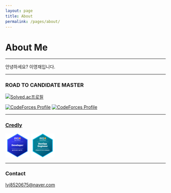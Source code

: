 ```yaml
---
layout: page
title: About
permalink: /pages/about/
---
```


# About Me

---

안녕하세요? 이영재입니다.

---

### ROAD TO CANDIDATE MASTER

[![Solved.ac프로필](http://mazassumnida.wtf/api/generate_badge?boj=Rose)](https://solved.ac/Rose)

[![CodeForces Profile](https://cf.leed.at?id=Rose)](https://codeforces.com/profile/Rose)
[![CodeForces Profile](https://cf.leed.at?id=Daisy)](https://codeforces.com/profile/Daisy)

---

### [Credly](https://www.credly.com/users/yeongjae-lee.e63e4a70/badges)

<img src="/assets/images/badges/aws-certified-developer-associate.png" width="15%" height="15%" />
<img src="/assets/images/badges/aws-certified-devops-engineer-professional.png" width="15%" height="15%" />

---

### Contact

[lyj8520675@naver.com](mailto:lyj8520675@naver.com)
